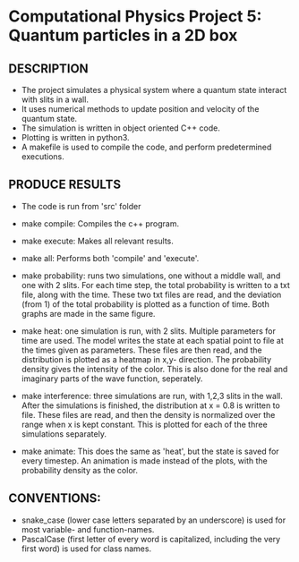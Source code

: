 # Computational Physics Project 5: Quantum particles in a 2D box

## DESCRIPTION
- The project simulates a physical system where a quantum state interact with slits in a wall.
- It uses numerical methods to update position and velocity of the quantum state.
- The simulation is written in object oriented C++ code.
- Plotting is written in python3.
- A makefile is used to compile the code, and perform predetermined executions.


## PRODUCE RESULTS
- The code is run from 'src' folder
- make compile: Compiles the c++ program.
- make execute: Makes all relevant results.
- make all: Performs both 'compile' and 'execute'.

- make probability: runs two simulations, one without a middle wall, and one with 2 slits. 
For each time step, the total probability is written to a txt file, along with the time.
These two txt files are read, and the deviation (from 1) of the total probability is plotted as a function of time.
Both graphs are made in the same figure.

- make heat: one simulation is run, with 2 slits. Multiple parameters for time are used.
The model writes the state at each spatial point to file at the times given as parameters. 
These files are then read, and the distribution is plotted as a heatmap in x,y- direction.
The probability density gives the intensity of the color. 
This is also done for the real and imaginary parts of the wave function, seperately.

- make interference: three simulations are run, with 1,2,3 slits in the wall. 
After the simulations is finished, the distribution at x = 0.8 is written to file.
These files are read, and then the density is normalized over the range when x is kept constant.
This is plotted for each of the three simulations separately.

- make animate: This does the same as 'heat', but the state is saved for every timestep.
An animation is made instead of the plots, with the probability density as the color.


## CONVENTIONS:
- snake_case (lower case letters separated by an underscore) is used for most variable- and function-names.
- PascalCase (first letter of every word is capitalized, including the very first word) is used for class names.